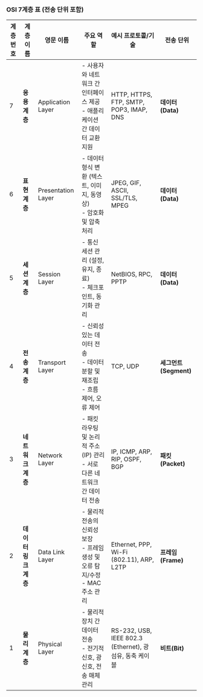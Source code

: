 ### **OSI 7계층 표 (전송 단위 포함)**

|**계층 번호**|**계층 이름**|**영문 이름**|**주요 역할**|**예시 프로토콜/기술**|**전송 단위**|
|---|---|---|---|---|---|
|7|**응용 계층**|Application Layer|- 사용자와 네트워크 간 인터페이스 제공  <br>- 애플리케이션 간 데이터 교환 지원|HTTP, HTTPS, FTP, SMTP, POP3, IMAP, DNS|**데이터(Data)**|
|6|**표현 계층**|Presentation Layer|- 데이터 형식 변환 (텍스트, 이미지, 동영상)  <br>- 암호화 및 압축 처리|JPEG, GIF, ASCII, SSL/TLS, MPEG|**데이터(Data)**|
|5|**세션 계층**|Session Layer|- 통신 세션 관리 (설정, 유지, 종료)  <br>- 체크포인트, 동기화 관리|NetBIOS, RPC, PPTP|**데이터(Data)**|
|4|**전송 계층**|Transport Layer|- 신뢰성 있는 데이터 전송  <br>- 데이터 분할 및 재조립  <br>- 흐름 제어, 오류 제어|TCP, UDP|**세그먼트(Segment)**|
|3|**네트워크 계층**|Network Layer|- 패킷 라우팅 및 논리적 주소(IP) 관리  <br>- 서로 다른 네트워크 간 데이터 전송|IP, ICMP, ARP, RIP, OSPF, BGP|**패킷(Packet)**|
|2|**데이터 링크 계층**|Data Link Layer|- 물리적 전송의 신뢰성 보장  <br>- 프레임 생성 및 오류 탐지/수정  <br>- MAC 주소 관리|Ethernet, PPP, Wi-Fi (802.11), ARP, L2TP|**프레임(Frame)**|
|1|**물리 계층**|Physical Layer|- 물리적 장치 간 데이터 전송  <br>- 전기적 신호, 광 신호, 전송 매체 관리|RS-232, USB, IEEE 802.3 (Ethernet), 광섬유, 동축 케이블|**비트(Bit)**|

